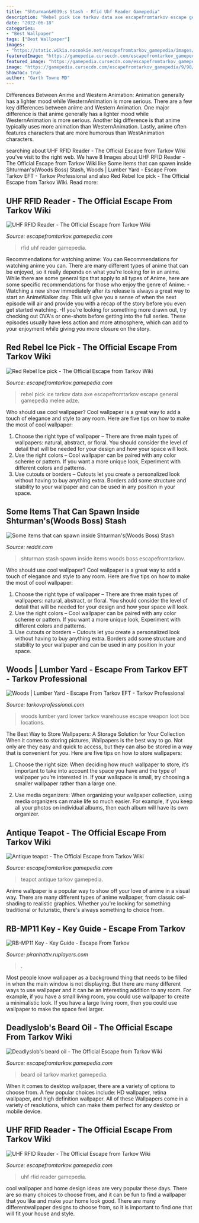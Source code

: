 ```yaml
---
title: "Shturman&#039;s Stash - Rfid Uhf Reader Gamepedia"
description: "Rebel pick ice tarkov data axe escapefromtarkov escape general gamepedia melee adze"
date: "2022-06-18"
categories:
- "Best Wallpaper"
tags: ["Best Wallpaper"]
images:
- "https://static.wikia.nocookie.net/escapefromtarkov_gamepedia/images/1/18/RFIDReaderSpawn.jpg/revision/latest/scale-to-width-down/364?cb=20190305103019"
featuredImage: "https://gamepedia.cursecdn.com/escapefromtarkov_gamepedia/9/98/Antique_teapot.png"
featured_image: "https://gamepedia.cursecdn.com/escapefromtarkov_gamepedia/thumb/1/18/RFIDReaderSpawn.jpg/364px-RFIDReaderSpawn.jpg?version=ed690b7c96d71000fcb6d2ba56c7ed91"
image: "https://gamepedia.cursecdn.com/escapefromtarkov_gamepedia/9/98/Antique_teapot.png"
ShowToc: true
author: "Garth Towne MD"
---
```



Differences Between Anime and Western Animation: Animation generally has a lighter mood while WesternAnimation is more serious.
There are a few key differences between anime and Western Animation. One major difference is that anime generally has a lighter mood while WesternAnimation is more serious. Another big difference is that anime typically uses more animation than WesternAnimation. Lastly, anime often features characters that are more humorous than WestAnimation characters.

	

		
searching about UHF RFID Reader - The Official Escape from Tarkov Wiki you've visit to the right web. We have 8 Images about UHF RFID Reader - The Official Escape from Tarkov Wiki like Some items that can spawn inside Shturman&#039;s(Woods Boss) Stash, Woods | Lumber Yard - Escape From Tarkov EFT - Tarkov Professional and also Red Rebel Ice pick - The Official Escape from Tarkov Wiki. Read more:
		
    
## UHF RFID Reader - The Official Escape From Tarkov Wiki

<img loading=lazy src="https://gamepedia.cursecdn.com/escapefromtarkov_gamepedia/thumb/1/18/RFIDReaderSpawn.jpg/364px-RFIDReaderSpawn.jpg?version=ed690b7c96d71000fcb6d2ba56c7ed91" onerror="this.onerror=null;this.src='https://tse2.mm.bing.net/th?id=OIP.0rV1-WTOQdTmr9yCcHUomgAAAA&amp;pid=15.1';" alt="UHF RFID Reader - The Official Escape from Tarkov Wiki">

_Source: escapefromtarkov.gamepedia.com_

>rfid uhf reader gamepedia. 

	

Recommendations for watching anime: You can
Recommendations for watching anime you can. There are many different types of anime that can be enjoyed, so it really depends on what you're looking for in an anime. While there are some general tips that apply to all types of Anime, here are some specific recommendations for those who enjoy the genre of Anime: 
-Watching a new show immediately after its release is always a great way to start an AnimeWalker day. This will give you a sense of when the next episode will air and provide you with a recap of the story before you even get started watching. 
-If you're looking for something more drawn out, try checking out OVA's or one-shots before getting into the full series. These episodes usually have less action and more atmosphere, which can add to your enjoyment while giving you more closure on the story.

    
## Red Rebel Ice Pick - The Official Escape From Tarkov Wiki

<img loading=lazy src="https://gamepedia.cursecdn.com/escapefromtarkov_gamepedia/thumb/7/7c/Rebel_Adze_Axe.png/320px-Rebel_Adze_Axe.png?version=3e3d0d21f111cf018f90295d2603250c" onerror="this.onerror=null;this.src='https://tse2.mm.bing.net/th?id=OIP.s7zSo22hUJUvXVHrDZNc4wAAAA&amp;pid=15.1';" alt="Red Rebel Ice pick - The Official Escape from Tarkov Wiki">

_Source: escapefromtarkov.gamepedia.com_

>rebel pick ice tarkov data axe escapefromtarkov escape general gamepedia melee adze. 

	

Who should use cool wallpaper?
Cool wallpaper is a great way to add a touch of elegance and style to any room. Here are five tips on how to make the most of cool wallpaper: 
1) Choose the right type of wallpaper – There are three main types of wallpapers: natural, abstract, or floral. You should consider the level of detail that will be needed for your design and how your space will look. 
2) Use the right colors – Cool wallpaper can be paired with any color scheme or pattern. If you want a more unique look, Experiment with different colors and patterns. 
3) Use cutouts or borders – Cutouts let you create a personalized look without having to buy anything extra. Borders add some structure and stability to your wallpaper and can be used in any position in your space.

    
## Some Items That Can Spawn Inside Shturman&#039;s(Woods Boss) Stash

<img loading=lazy src="https://preview.redd.it/0kxu8yfh7dv31.png?width=960&amp;crop=smart&amp;auto=webp&amp;s=b387ab5100e0d17d147c26ea658880e6a01ba35f" onerror="this.onerror=null;this.src='https://tse4.mm.bing.net/th?id=OIP.-h-1EybmrSLG58yDUETEAwHaEK&amp;pid=15.1';" alt="Some items that can spawn inside Shturman&#039;s(Woods Boss) Stash">

_Source: reddit.com_

>shturman stash spawn inside items woods boss escapefromtarkov. 

	

Who should use cool wallpaper?
Cool wallpaper is a great way to add a touch of elegance and style to any room. Here are five tips on how to make the most of cool wallpaper: 
1) Choose the right type of wallpaper – There are three main types of wallpapers: natural, abstract, or floral. You should consider the level of detail that will be needed for your design and how your space will look. 
2) Use the right colors – Cool wallpaper can be paired with any color scheme or pattern. If you want a more unique look, Experiment with different colors and patterns. 
3) Use cutouts or borders – Cutouts let you create a personalized look without having to buy anything extra. Borders add some structure and stability to your wallpaper and can be used in any position in your space.

    
## Woods | Lumber Yard - Escape From Tarkov EFT - Tarkov Professional

<img loading=lazy src="https://www.tarkovprofessional.com/wp-content/uploads/2020/10/woods_container19.jpg" onerror="this.onerror=null;this.src='https://tse1.mm.bing.net/th?id=OIP.c6kkgj__1C29k_PIVm1qIgHaEK&amp;pid=15.1';" alt="Woods | Lumber Yard - Escape From Tarkov EFT - Tarkov Professional">

_Source: tarkovprofessional.com_

>woods lumber yard lower tarkov warehouse escape weapon loot box locations. 

	

The Best Way to Store Wallpapers: A Storage Solution for Your Collection
When it comes to storing pictures, Wallpapers is the best way to go. Not only are they easy and quick to access, but they can also be stored in a way that is convenient for you. Here are five tips on how to store wallpapers:
1) Choose the right size: When deciding how much wallpaper to store, it’s important to take into account the space you have and the type of wallpaper you’re interested in. If your wallspace is small, try choosing a smaller wallpaper rather than a large one.

2) Use media organizers: When organizing your wallpaper collection, using media organizers can make life so much easier. For example, if you keep all your photos on individual albums, then each album will have its own organizer.

    
## Antique Teapot - The Official Escape From Tarkov Wiki

<img loading=lazy src="https://gamepedia.cursecdn.com/escapefromtarkov_gamepedia/9/98/Antique_teapot.png" onerror="this.onerror=null;this.src='https://tse1.mm.bing.net/th?id=OIP.0ZNaZU6InmZpfxk2mWue7wAAAA&amp;pid=15.1';" alt="Antique teapot - The Official Escape from Tarkov Wiki">

_Source: escapefromtarkov.gamepedia.com_

>teapot antique tarkov gamepedia. 

	

Anime wallpaper is a popular way to show off your love of anime in a visual way. There are many different types of anime wallpaper, from classic cel-shading to realistic graphics. Whether you're looking for something traditional or futuristic, there's always something to choice from.

    
## RB-MP11 Key - Key Guide - Escape From Tarkov

<img loading=lazy src="https://i.ytimg.com/vi/TsCoMouWT_w/hqdefault.jpg" onerror="this.onerror=null;this.src='https://tse3.mm.bing.net/th?id=OIP.jWwBVcp3W4Q-6ryS5F5F_wHaFj&amp;pid=15.1';" alt="RB-MP11 Key - Key Guide - Escape From Tarkov">

_Source: piranhattv.ruplayers.com_

>. 

	

Most people know wallpaper as a background thing that needs to be filled in when the main window is not displaying. But there are many different ways to use wallpaper and it can be an interesting addition to any room. For example, if you have a small living room, you could use wallpaper to create a minimalistic look. If you have a large living room, then you could use wallpaper to make the space feel larger.

    
## Deadlyslob&#039;s Beard Oil - The Official Escape From Tarkov Wiki

<img loading=lazy src="https://gamepedia.cursecdn.com/escapefromtarkov_gamepedia/thumb/d/d7/Deadlyslobs_beard_oil.png/306px-Deadlyslobs_beard_oil.png?version=801303da288472767691f8c8f4c2d35d" onerror="this.onerror=null;this.src='https://tse2.mm.bing.net/th?id=OIP.OFIAPeBwDgIWU3PPAE9iYAAAAA&amp;pid=15.1';" alt="Deadlyslob&#039;s beard oil - The Official Escape from Tarkov Wiki">

_Source: escapefromtarkov.gamepedia.com_

>beard oil tarkov market gamepedia. 

	

When it comes to desktop wallpaper, there are a variety of options to choose from. A few popular choices include: HD wallpaper, retina wallpaper, and high definition wallpaper. All of these Wallpapers come in a variety of resolutions, which can make them perfect for any desktop or mobile device. 

    
## UHF RFID Reader - The Official Escape From Tarkov Wiki

<img loading=lazy src="https://static.wikia.nocookie.net/escapefromtarkov_gamepedia/images/1/18/RFIDReaderSpawn.jpg/revision/latest/scale-to-width-down/364?cb=20190305103019" onerror="this.onerror=null;this.src='https://tse3.mm.bing.net/th?id=OIP.g3mNYWCKU94e3ZHITI6lEwAAAA&amp;pid=15.1';" alt="UHF RFID Reader - The Official Escape from Tarkov Wiki">

_Source: escapefromtarkov.gamepedia.com_

>uhf rfid reader gamepedia. 

	

cool wallpaper and home design ideas are very popular these days. There are so many choices to choose from, and it can be fun to find a wallpaper that you like and make your home look good. There are many differentwallpaper designs to choose from, so it is important to find one that will fit your house and style.

